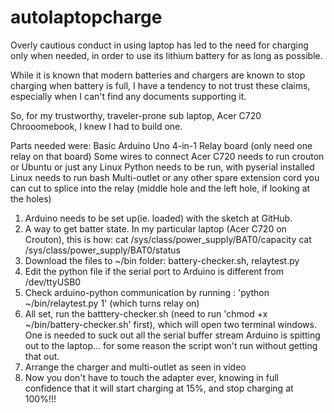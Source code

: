 # autolaptopcharge

Overly cautious conduct in using laptop has led to the need for charging only when needed, in order to use its lithium battery for as long as possible.

While it is known that modern batteries and chargers are known to stop charging when battery is full, I have a tendency to not trust these claims, especially when I can't find any documents supporting it.

So, for my trustworthy, traveler-prone sub laptop, Acer C720 Chrooomebook, I knew I had to build one. 

Parts needed were:
Basic Arduino Uno
4-in-1 Relay board (only need one relay on that board)
Some wires to connect
Acer C720 needs to run crouton or Ubuntu or just any Linux 
Python needs to be run, with pyserial installed
Linux needs to run bash
Multi-outlet or any other spare extension cord you can cut to splice into the relay (middle hole and the left hole, if looking at the holes)


1) Arduino needs to be set up(ie. loaded) with the sketch at GitHub.
2) A way to get batter state. In my particular laptop (Acer C720 on Crouton), this is how: 
cat /sys/class/power_supply/BAT0/capacity
cat /sys/class/power_supply/BAT0/status
3) Download the files to ~/bin folder: battery-checker.sh, relaytest.py
4) Edit the python file if the serial port to Arduino is different from /dev/ttyUSB0
5) Check arduino-python communication by running : 'python ~/bin/relaytest.py 1' (which turns relay on)
6) All set, run the batttery-checker.sh (need to run 'chmod +x ~/bin/battery-checker.sh' first), which will open two terminal windows. One is needed to suck out all the serial buffer stream Arduino is spitting out to the laptop... for some reason the script won't run without getting that out. 
7) Arrange the charger and multi-outlet as seen in video
8) Now you don't have to touch the adapter ever, knowing in full confidence that it will start charging at 15%, and stop charging at 100%!!!

